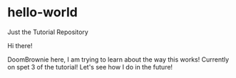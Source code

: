 # hello-world
Just the Tutorial Repository

Hi there!

DoomBrownie here, I am trying to learn about the way this works!
Currently on spet 3 of the tutorial! Let's see how I do in the future!
